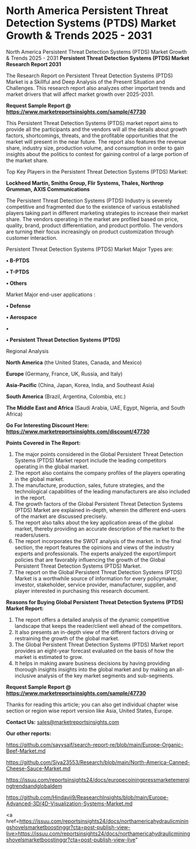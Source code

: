 # North America Persistent Threat Detection Systems (PTDS) Market Growth & Trends 2025 - 2031
North America Persistent Threat Detection Systems (PTDS) Market Growth & Trends 2025 - 2031
<strong>Persistent Threat Detection Systems (PTDS) Market Research Report 2031</strong>

The Research Report on Persistent Threat Detection Systems (PTDS) Market is a Skillful and Deep Analysis of the Present Situation and Challenges. This research report also analyzes other important trends and market drivers that will affect market growth over 2025-2031.

<strong>Request Sample Report @ <a href=https://www.marketreportsinsights.com/sample/47730>https://www.marketreportsinsights.com/sample/47730</a></strong>

This Persistent Threat Detection Systems (PTDS) market report aims to provide all the participants and the vendors will all the details about growth factors, shortcomings, threats, and the profitable opportunities that the market will present in the near future. The report also features the revenue share, industry size, production volume, and consumption in order to gain insights about the politics to contest for gaining control of a large portion of the market share.

Top Key Players in the Persistent Threat Detection Systems (PTDS) Market:

<strong>Lockheed Martin, Smiths Group, Flir Systems, Thales, Northrop Grumman, AXIS Communications</strong>

The Persistent Threat Detection Systems (PTDS) Industry is severely competitive and fragmented due to the existence of various established players taking part in different marketing strategies to increase their market share. The vendors operating in the market are profiled based on price, quality, brand, product differentiation, and product portfolio. The vendors are turning their focus increasingly on product customization through customer interaction.

Persistent Threat Detection Systems (PTDS) Market Major Types are:

<strong>•  B-PTDS

•  T-PTDS

•  Others</strong>

Market Major end-user applications :

<strong>•  Defense

•  Aerospace

•  

•  Persistent Threat Detection Systems (PTDS)</strong>

Regional Analysis

</u><strong><b>North America</b></strong> (the United States, Canada, and Mexico)

<strong><b>Europe </b></strong>(Germany, France, UK, Russia, and Italy)

<strong><b>Asia-Pacific</b></strong> (China, Japan, Korea, India, and Southeast Asia)

<strong><b>South America</b></strong> (Brazil, Argentina, Colombia, etc.)

<strong><b>The Middle East and Africa</b></strong> (Saudi Arabia, UAE, Egypt, Nigeria, and South Africa)

<strong>Go For Interesting Discount Here: <a href=https://www.marketreportsinsights.com/discount/47730>https://www.marketreportsinsights.com/discount/47730</a></strong>

<strong>Points Covered in The Report:</strong>
<ol>
  <li>The major points considered in the Global Persistent Threat Detection Systems (PTDS) Market report include the leading competitors operating in the global market.</li>
  <li>The report also contains the company profiles of the players operating in the global market.</li>
  <li>The manufacture, production, sales, future strategies, and the technological capabilities of the leading manufacturers are also included in the report.</li>
  <li>The growth factors of the Global Persistent Threat Detection Systems (PTDS) Market are explained in-depth, wherein the different end-users of the market are discussed precisely.</li>
  <li>The report also talks about the key application areas of the global market, thereby providing an accurate description of the market to the readers/users.</li>
  <li>The report incorporates the SWOT analysis of the market. In the final section, the report features the opinions and views of the industry experts and professionals. The experts analyzed the export/import policies that are favorably influencing the growth of the Global Persistent Threat Detection Systems (PTDS) Market.</li>
  <li>The report on the Global Persistent Threat Detection Systems (PTDS) Market is a worthwhile source of information for every policymaker, investor, stakeholder, service provider, manufacturer, supplier, and player interested in purchasing this research document.</li>
</ol>
<strong>Reasons for Buying Global Persistent Threat Detection Systems (PTDS) Market Report:</strong>

<ol>
  <li>The report offers a detailed analysis of the dynamic competitive landscape that keeps the reader/client well ahead of the competitors.</li>
  <li>It also presents an in-depth view of the different factors driving or restraining the growth of the global market.</li>
  <li>The Global Persistent Threat Detection Systems (PTDS) Market report provides an eight-year forecast evaluated on the basis of how the market is estimated to grow.</li>
  <li>It helps in making aware business decisions by having providing thorough insights insights into the global market and by making an all-inclusive analysis of the key market segments and sub-segments.</li>
</ol>
<strong>Request Sample Report @ <a href=https://www.marketreportsinsights.com/sample/47730>https://www.marketreportsinsights.com/sample/47730</a></strong>


Thanks for reading this article; you can also get individual chapter wise section or region wise report version like Asia, United States, Europe.

<strong>Contact Us:</strong>
sales@marketreportsinsights.com

<strong>Our other reports:</strong>

<a href=https://github.com/sayysaif/search-report-re/blob/main/Europe-Organic-Beef-Market.md>https://github.com/sayysaif/search-report-re/blob/main/Europe-Organic-Beef-Market.md</a>

<a href=https://github.com/Siya23553/Research/blob/main/North-America-Canned-Cheese-Sauce-Market.md>https://github.com/Siya23553/Research/blob/main/North-America-Canned-Cheese-Sauce-Market.md</a>

<a href=https://issuu.com/reportsinsights24/docs/europecoiningpressmarketemergingtrendsandglobaldem>https://issuu.com/reportsinsights24/docs/europecoiningpressmarketemergingtrendsandglobaldem</a>

<a href=https://github.com/Hindavii9/ReasearchInsights/blob/main/Europe-Advanced-3D/4D-Visualization-Systems-Market.md>https://github.com/Hindavii9/ReasearchInsights/blob/main/Europe-Advanced-3D/4D-Visualization-Systems-Market.md</a>

<a href=https://issuu.com/reportsinsights24/docs/northamericahydraulicminingshovelsmarketboostinggr?cta=post-publish-view-live>https://issuu.com/reportsinsights24/docs/northamericahydraulicminingshovelsmarketboostinggr?cta=post-publish-view-live</a>"
